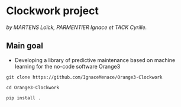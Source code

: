 # Clockwork project

*by MARTENS Loïck, PARMENTIER Ignace et TACK Cyrille.*

## Main goal

- Developing a library of predictive maintenance based on machine learning for the no-code software Orange3

`git clone https://github.com/IgnaceMenace/Orange3-Clockwork`

`cd Orange3-Clockwork`

`pip install .`
